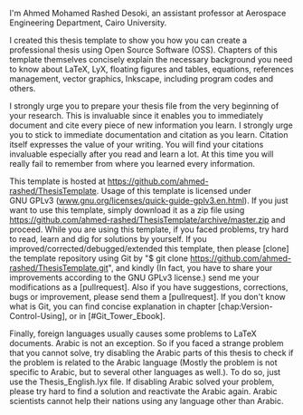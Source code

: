 I'm Ahmed Mohamed Rashed Desoki, an assistant professor at Aerospace Engineering Department, Cairo University.

I created this thesis template to show you how you can create a professional thesis using Open Source Software (OSS). Chapters of this template themselves concisely explain the necessary background you need to know about LaTeX, LyX, floating figures and tables, equations, references management, vector graphics, Inkscape, including program codes and others.

I strongly urge you to prepare your thesis file from the very beginning of your research. This is invaluable since it enables you to immediately document and cite every piece of new information you learn. I strongly urge you to stick to immediate documentation and citation as you learn. Citation itself expresses the value of your writing. You will find your citations invaluable especially after you read and learn a lot. At this time you will really fail to remember  from where you learned every information.

This template is hosted at https://github.com/ahmed-rashed/ThesisTemplate. Usage of this template is licensed under GNU GPLv3 (www.gnu.org/licenses/quick-guide-gplv3.en.html). If you just want to use this template, simply download it as a zip file using https://github.com/ahmed-rashed/ThesisTemplate/archive/master.zip and proceed. While you are using this template, if you faced problems, try hard to read, learn and dig for solutions by yourself. If you improved/corrected/debugged/extended this template, then please [clone] the template repository using Git by "$ git clone https://github.com/ahmed-rashed/ThesisTemplate.git", and kindly (In fact, you have to share your improvements according to the GNU GPLv3 license.) send me your modifications as a [pullrequest]. Also if you have suggestions, corrections, bugs or improvement, please send them a [pullrequest]. If you don't know what is Git, you can find concise explanation in chapter [chap:Version-Control-Using], or in [#Git_Tower_Ebook].

Finally, foreign languages usually causes some problems to LaTeX documents. Arabic is not an exception. So if you faced a strange problem that you cannot solve, try disabling the Arabic parts of this thesis to check if the problem is related to the Arabic language (Mostly the problem is not specific to Arabic, but to several other languages as well.). To do so, just use the Thesis_English.lyx file. If disabling Arabic solved your problem, please try hard to find a solution and reactivate the Arabic again. Arabic scientists cannot help their nations using any language other than Arabic.